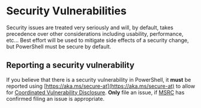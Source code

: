 # Security Vulnerabilities

Security issues are treated very seriously and will, by default,
takes precedence over other considerations including usability, performance,
etc...  Best effort will be used to mitigate side effects of a security
change, but PowerShell must be secure by default.

## Reporting a security vulnerability

If you believe that there is a security vulnerability in PowerShell,
it **must** be reported using [https://aka.ms/secure-at](https://aka.ms/secure-at) to allow for [Coordinated Vulnerability Disclosure](https://technet.microsoft.com/security/dn467923).
**Only** file an issue, if [MSRC](https://www.microsoft.com/en-us/msrc/faqs-report-an-issue?rtc=1) has confirmed filing an issue is appropriate.
